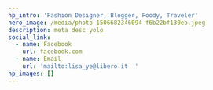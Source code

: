 ```yaml
---
hp_intro: 'Fashion Designer, Blogger, Foody, Traveler'
hero_image: /media/photo-1506682346094-f6b22bf130eb.jpeg
description: meta desc yolo
social_link:
  - name: Facebook
    url: facebook.com
  - name: Email
    url: 'mailto:lisa_ye@libero.it  '
hp_images: []
---
```


